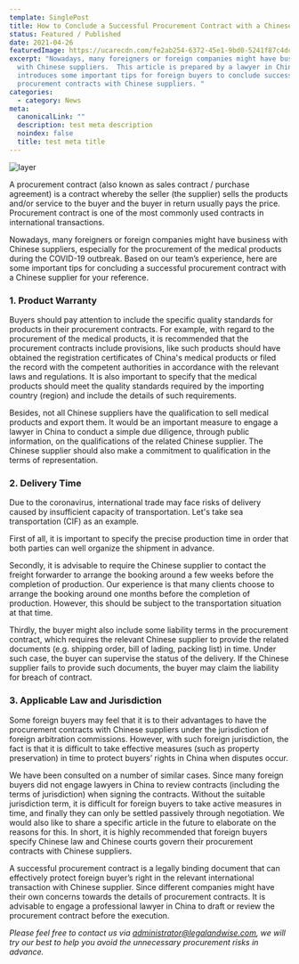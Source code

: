 ```yaml
---
template: SinglePost
title: How to Conclude a Successful Procurement Contract with a Chinese Supplier？
status: Featured / Published
date: 2021-04-26
featuredImage: https://ucarecdn.com/fe2ab254-6372-45e1-9bd0-5241f87c4dc1/
excerpt: "Nowadays, many foreigners or foreign companies might have business
  with Chinese suppliers.  This article is prepared by a lawyer in China, which
  introduces some important tips for foreign buyers to conclude successful
  procurement contracts with Chinese suppliers. "
categories:
  - category: News
meta:
  canonicalLink: ""
  description: test meta description
  noindex: false
  title: test meta title
---
```



![](https://ucarecdn.com/3b8e845c-b001-4220-9113-c7f2ea263bbb/ "layer")

A procurement contract (also known as sales contract / purchase agreement) is a contract whereby the seller (the supplier) sells the products and/or service to the buyer and the buyer in return usually pays the price. Procurement contract is one of the most commonly used contracts in international transactions.

Nowadays, many foreigners or foreign companies might have business with Chinese suppliers, especially for the procurement of the medical products during the COVID-19 outbreak.  Based on our team’s experience, here are some important tips for concluding a successful procurement contract with a Chinese supplier for your reference.

### 1. Product Warranty

Buyers should pay attention to include the specific quality standards for products in their procurement contracts. For example, with regard to the procurement of the medical products, it is recommended that the procurement contracts include provisions, like such products should have obtained the registration certificates of China's medical products or filed the record with the competent authorities in accordance with the relevant laws and regulations. It is also important to specify that the medical products should meet the quality standards required by the importing country (region) and include the details of such requirements. 

Besides, not all Chinese suppliers have the qualification to sell medical products and export them. It would be an important measure to engage a lawyer in China to conduct a simple due diligence, through public information, on the qualifications of the related Chinese supplier. The Chinese supplier should also make a commitment to qualification in the terms of representation.

### 2. Delivery Time

Due to the coronavirus, international trade may face risks of delivery caused by insufficient capacity of transportation. Let's take sea transportation (CIF) as an example. 

First of all, it is important to specify the precise production time in order that both parties can well organize the shipment in advance. 

Secondly, it is advisable to require the Chinese supplier to contact the freight forwarder to arrange the booking around a few weeks before the completion of production. Our experience is that many clients choose to arrange the booking around one months before the completion of production. However, this should be subject to the transportation situation at that time. 

Thirdly, the buyer might also include some liability terms in the procurement contract, which requires the relevant Chinese supplier to provide the related documents (e.g. shipping order, bill of lading, packing list) in time. Under such case, the buyer can supervise the status of the delivery. If the Chinese supplier fails to provide such documents, the buyer may claim the liability for breach of contract. 

### 3. Applicable Law and Jurisdiction

Some foreign buyers may feel that it is to their advantages to have the procurement contracts with Chinese suppliers under the jurisdiction of foreign arbitration commissions. However, with such foreign jurisdiction, the fact is that it is difficult to take effective measures (such as property preservation) in time to protect buyers’ rights in China when disputes occur. 

We have been consulted on a number of similar cases. Since many foreign buyers did not engage lawyers in China to review contracts (including the terms of jurisdiction) when signing the contracts. Without the suitable jurisdiction term, it is difficult for foreign buyers to take active measures in time, and finally they can only be settled passively through negotiation. We would also like to share a specific article in the future to elaborate on the reasons for this. In short, it is highly recommended that foreign buyers specify Chinese law and Chinese courts govern their procurement contracts with Chinese suppliers. 

A successful procurement contract is a legally binding document that can effectively protect foreign buyer’s right in the relevant international transaction with Chinese supplier. Since different companies might have their own concerns towards the details of procurement contracts. It is advisable to engage a professional lawyer in China to draft or review the procurement contract before the execution. 

*Please feel free to contact us via administrator@legalandwise.com, we will try our best to help you avoid the unnecessary procurement risks in advance.*